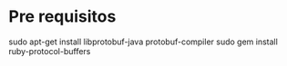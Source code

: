 # Pre requisitos

sudo apt-get install libprotobuf-java protobuf-compiler
sudo gem install ruby-protocol-buffers
